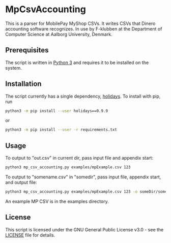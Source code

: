 # MpCsvAccounting

This is a parser for MobilePay MyShop CSVs. It writes CSVs that Dinero accounting software recognizes. In use by F-klubben at the Department of Computer Science at Aalborg University, Denmark.

## Prerequisites

The script is written in [Python 3](https://www.python.org/downloads/) and requires it to be installed on the system.

## Installation

The script currently has a single dependency, [holidays](https://github.com/dr-prodigy/python-holidays). To install with pip, run
```bash
python3 -m pip install --user holidays==0.9.9
```
or
```bash
python3 -m pip install --user -r requirements.txt
```

## Usage

To output to "out.csv" in current dir, pass input file and appendix start:
```bash
python3 mp_csv_accounting.py examples/mpExample.csv 123
```

To output to "somename.csv" in "somedir", pass input file, appendix start, and output file:
```bash
python3 mp_csv_accounting.py examples/mpExample.csv 123 -o someDir/somename.csv
```

An example MP CSV is in the examples directory.

## License

This script is licensed under the GNU General Public License v3.0 - see the [LICENSE](LICENSE) file for details.
